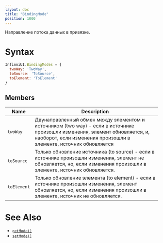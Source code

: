 ```yaml
---
layout: doc
title: "BindingMode"
position: 1000
---
```


Направление потока данных в привязке.

# Syntax

```js
InfinniUI.BindingModes = {
  twoWay: 'TwoWay',
  toSource: 'ToSource',
  toElement: 'ToElement'
}
```

## Members

|Name|Description|
|----|-----------|
|`twoWay`|Двунаправленный обмен между элементом и источником (two way) - если в источнике произошли изменения, элемент обновляется, и, наоборот, если изменения произошли в элементе, источник обновляется|
|`toSource`|Только обновление источника (to source) - если в источнике произошли изменения, элемент не обновляется, но, если изменения произошли в элементе, источник обновляется.|
|`toElement`|Только обновление элемента (to element) - если в источнике произошли изменения, элемент обновляется, но, если изменения произошли в элементе, источник не обновляется.|

# See Also

* [`getMode()`](../DataBinding.getMode/)
* [`setMode()`](../DataBinding.setMode/)
